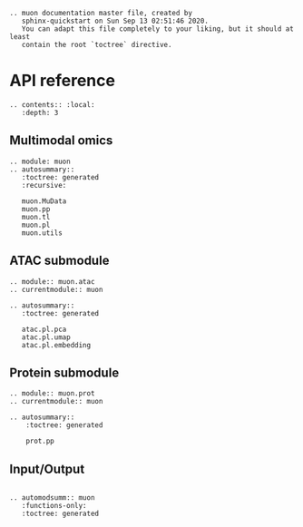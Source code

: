 ```eval_rst
.. muon documentation master file, created by
   sphinx-quickstart on Sun Sep 13 02:51:46 2020.
   You can adapt this file completely to your liking, but it should at least
   contain the root `toctree` directive.
```


# API reference

```eval_rst
.. contents:: :local:
   :depth: 3
```


## Multimodal omics

```eval_rst
.. module: muon
.. autosummary::
   :toctree: generated
   :recursive:

   muon.MuData
   muon.pp
   muon.tl
   muon.pl
   muon.utils
```

## ATAC submodule

```eval_rst
.. module:: muon.atac
.. currentmodule:: muon

.. autosummary::
   :toctree: generated

   atac.pl.pca
   atac.pl.umap
   atac.pl.embedding
```

## Protein submodule

```eval_rst
.. module:: muon.prot
.. currentmodule:: muon

.. autosummary::
    :toctree: generated

    prot.pp
```

## Input/Output

```eval_rst

.. automodsumm:: muon
   :functions-only:
   :toctree: generated
```
